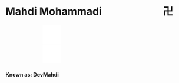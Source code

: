 <H1>Mahdi Mohammadi &nbsp &nbsp &nbsp &nbsp &nbsp &nbsp  &nbsp &nbsp &nbsp  &nbsp &nbsp &nbsp  卍</H1> 
<a href="#" style="padding: 20%;"><img width="50px" src="te.png" alt="" srcset=""></a>
<a href="#" style="padding: 20%;"><img width="50px"  src="tw.png" alt="" srcset=""></a>
<h4>Known as: DevMahdi</h4> 


